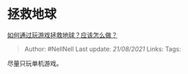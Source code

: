 # 拯救地球
[如何通过玩游戏拯救地球？应该怎么做？](https://www.zhihu.com/question/455858774/answer/1848476918)

> Author: #NellNell 
Last update: *21/08/2021* 
Links:
Tags:  

尽量只玩单机游戏。